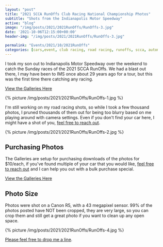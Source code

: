 ```yaml
---
layout: "post"
title: "2021 SCCA RunOffs Club Racing National Championship Photos"
subtitle: "Shots from the Indianapolis Motor Speedway"
active: "blog"
image: "/img/posts/2021/2021RunOffs/RunOffs-3.jpg"
date: '2021-10-06T12:15:00+00:00'
header-img: "/img/posts/2021/2021RunOffs/RunOffs-3.jpg"

permalink: "Events/2021/10/2021RunOffs"
categories: [cars,event, club racing, road racing, runoffs, scca, automotive]
---
```


I took my son out to Indianapolis Motor Speedway over the weekend to catch the Sunday races of the 2021 SCCA RunOffs. We had a blast out there, I may have been to IMS once about 29 years ago for a tour, but this was the first time there catching any racing.

[View the Galleries Here](https://photos.rainbowmarks.com/2021/Cars/2021-RunOffs)

{% picture /img/posts/2021/2021RunOffs/RunOffs-1.jpg %}

I'm still working on my road racing shots, so while I took a few thousand photos, I pruned thousands of them out for being too blurry based on me playing around with camera settings. Even if you don't find your car here, I might have a shot of you, [feel free to reach out](https://chrishammond.com/contact/).

{% picture /img/posts/2021/2021RunOffs/RunOffs-2.jpg %}

## Purchasing Photos
The Galleries are setup for purchasing downloads of the photos for $10/each, if you've found multiple of your car that you would like, [feel free to reach out](https://chrishammond.com/contact/) and I can help you out with a bulk purchase special.

[View the Galleries Here](https://photos.rainbowmarks.com/2021/Cars/2021-RunOffs)

## Photo Size
Photos were shot on a Canon R5, with a 43 megapixel sensor. 99% of the photos posted have NOT been cropped, they are very large, so you can crop them and still get a great photo if you want to clean up any open space.

{% picture /img/posts/2021/2021RunOffs/RunOffs-4.jpg %}


[Please feel free to drop me a line](https://chrishammond.com/contact/).
